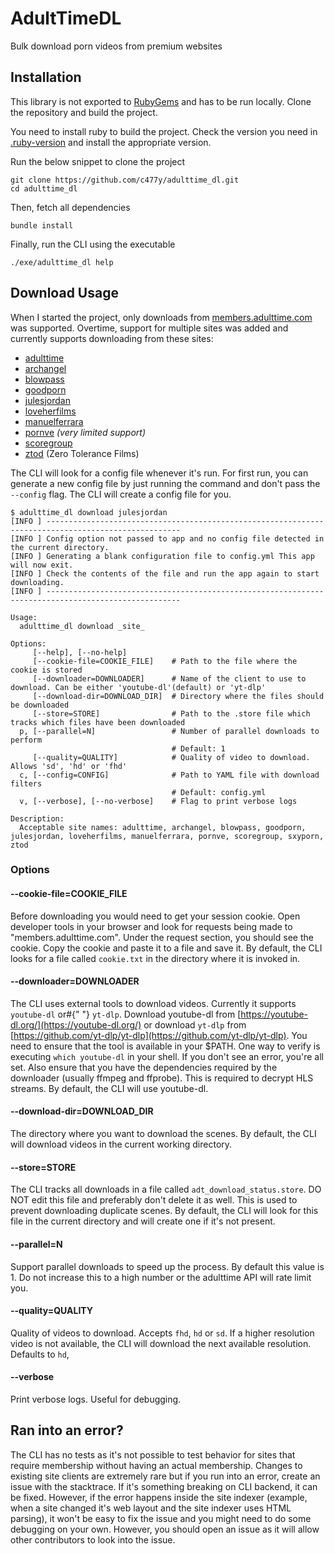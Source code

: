 # AdultTimeDL

Bulk download porn videos from premium websites

## Installation

This library is not exported to [RubyGems](https://rubygems.org) and has to be
run locally. Clone the repository and build the project.

You need to install ruby to build the project. Check the version you need in
[.ruby-version](.ruby-version) and install the appropriate version.

Run the below snippet to clone the project

```shell
git clone https://github.com/c477y/adulttime_dl.git
cd adulttime_dl
```

Then, fetch all dependencies

```shell
bundle install
```

Finally, run the CLI using the executable

```shell
./exe/adulttime_dl help
```

## Download Usage

When I started the project, only downloads from
[members.adulttime.com](https://members.adulttime.com) was supported. Overtime,
support for multiple sites was added and currently supports downloading from
these sites:

* [adulttime](https://members.adulttime.com)
* [archangel](https://www.archangelvideo.com/)
* [blowpass](https://www.blowpass.com/en)
* [goodporn](https://goodporn.to/)
* [julesjordan](https://www.julesjordan.com/trial/)
* [loveherfilms](https://www.loveherfilms.com/tour/)
* [manuelferrara](https://manuelferrara.com/trial/)
* [pornve](https://pornve.com) _(very limited support)_
* [scoregroup](https://score-group.com/)
* [ztod](https://www.zerotolerancefilms.com/en) (Zero Tolerance Films)

The CLI will look for a config file whenever it's run. For first run, you can
generate a new config file by just running the command and don't pass the
`--config` flag. The CLI will create a config file for you.

```shell
$ adulttime_dl download julesjordan
[INFO ] ----------------------------------------------------------------------------------------------------
[INFO ] Config option not passed to app and no config file detected in the current directory.
[INFO ] Generating a blank configuration file to config.yml This app will now exit.
[INFO ] Check the contents of the file and run the app again to start downloading.
[INFO ] ----------------------------------------------------------------------------------------------------
```

```shell
Usage:
  adulttime_dl download _site_

Options:
     [--help], [--no-help]
     [--cookie-file=COOKIE_FILE]    # Path to the file where the cookie is stored
     [--downloader=DOWNLOADER]      # Name of the client to use to download. Can be either 'youtube-dl'(default) or 'yt-dlp'
     [--download-dir=DOWNLOAD_DIR]  # Directory where the files should be downloaded
     [--store=STORE]                # Path to the .store file which tracks which files have been downloaded
  p, [--parallel=N]                 # Number of parallel downloads to perform
                                    # Default: 1
     [--quality=QUALITY]            # Quality of video to download. Allows 'sd', 'hd' or 'fhd'
  c, [--config=CONFIG]              # Path to YAML file with download filters
                                    # Default: config.yml
  v, [--verbose], [--no-verbose]    # Flag to print verbose logs

Description:
  Acceptable site names: adulttime, archangel, blowpass, goodporn, julesjordan, loveherfilms, manuelferrara, pornve, scoregroup, sxyporn, ztod
```

### Options

#### --cookie-file=COOKIE_FILE

Before downloading you would need to get your session cookie. Open developer
tools in your browser and look for requests being made to
"members.adulttime.com". Under the request section, you should see the cookie.
Copy the cookie and paste it to a file and save it. By default, the CLI looks
for a file called `cookie.txt` in the directory where it is invoked in.

#### --downloader=DOWNLOADER

The CLI uses external tools to download videos. Currently it supports
`youtube-dl` or#{" "} `yt-dlp`. Download youtube-dl from
[https://youtube-dl.org/](https://youtube-dl.org/) or download `yt-dlp` from
[https://github.com/yt-dlp/yt-dlp](https://github.com/yt-dlp/yt-dlp). You need
to ensure that the tool is available in your $PATH. One way to verify is
executing `which youtube-dl` in your shell. If you don't see an error, you're
all set. Also ensure that you have the dependencies required by the downloader
(usually ffmpeg and ffprobe). This is required to decrypt HLS streams. By
default, the CLI will use youtube-dl.

#### --download-dir=DOWNLOAD_DIR

The directory where you want to download the scenes. By default, the CLI will
download videos in the current working directory.

#### --store=STORE

The CLI tracks all downloads in a file called `adt_download_status.store`. DO
NOT edit this file and preferably don't delete it as well. This is used to
prevent downloading duplicate scenes. By default, the CLI will look for this
file in the current directory and will create one if it's not present.

#### --parallel=N

Support parallel downloads to speed up the process. By default this value is 1.
Do not increase this to a high number or the adulttime API will rate limit you.

#### --quality=QUALITY

Quality of videos to download. Accepts `fhd`, `hd` or `sd`. If a higher
resolution video is not available, the CLI will download the next available
resolution. Defaults to `hd`,

#### --verbose

Print verbose logs. Useful for debugging.

## Ran into an error?

The CLI has no tests as it's not possible to test behavior for sites that
require membership without having an actual membership. Changes to existing site
clients are extremely rare but if you run into an error, create an issue with
the stacktrace. If it's something breaking on CLI backend, it can be fixed.
However, if the error happens inside the site indexer (example, when a
site changed it's web layout and the site indexer uses HTML parsing), it won't
be easy to fix the issue and you might need to do some debugging on your own.
However, you should open an issue as it will allow other contributors to look
into the issue.
